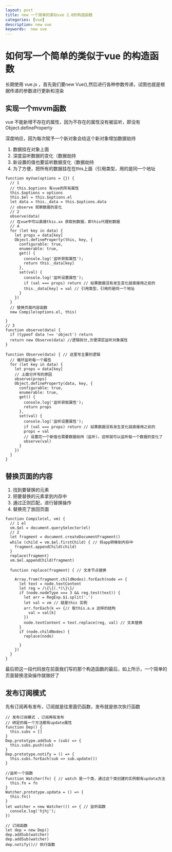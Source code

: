 ```yaml
---
layout: post
title: new 一个简单的类似vue 2.0的构造函数
categories: [vue]
description: new vue
keywords:  new vue
---
```


# 如何写一个简单的类似于vue 的构造函数
长期使用 vue.js ，首先我们要new Vue(),然后进行各种参数传递，试图也就是根据传递的参数进行更新和渲染

## 实现一个mvvm函数
vue 不能新增不存在的属性，因为不存在的属性没有被监听，即没有Object.defineProperty

深度响应，因为每次赋予一个新对象会给这个新对象增加数据劫持

1. 数据挂在对象上面
2. 深度监听数据的变化（数据劫持
3. 新设置的值也要监听数据变化（数据劫持
4. 为了方便，把所有的数据挂在在this上面（引用类型，用的是同一个地址

```
function myVue(options = {}) {
  // 1
  // this.$options 有vue的所有属性
  this.$options = options
  this.$el = this.$options.el
  let data = this._data = this.$options.data
  // observe 观察数据的变化
  // 2
  observe(data)
  // 在vue中可以直接this.xx 获取到数据，即this代理到数据
  // 4
  for (let key in data) {
    let props = data[key]
    Object.defineProperty(this, key, {
      configurable: true,
      enumerable: true,
      get() {
        console.log('监听获取属性');
        return this._data[key]
      },
      set(val) {
        console.log('监听设置属性');
        if (val === props) return // 如果数据没有发生变化就直接用之前的
        this._data[key] = val // 引用类型，引用的是同一个地址
      }
    })
  }
  // 替换页面内容函数
  new Compile(options.el, this)

}
// 3
function observe(data) {
  if (typeof data !== 'object') return
  return new Observe(data) //逻辑拆分,方便深层监听对象属性
}

function Observe(data) { // 这里写主要的逻辑
  // 循环监听每一个属性
  for (let key in data) {
    let props = data[key]
    // 上面分开写的原因
    observe(props)
    Object.defineProperty(data, key, {
      configurable: true,
      enumerable: true,
      get() {
        console.log('监听获取属性');
        return props
      },
      set(val) {
        console.log('监听设置属性');
        if (val === props) return // 如果数据没有发生变化就直接用之前的
        props = val
        // 设置完一个新值也需要数据劫持（监听)，这样就可以监听每一个数据的变化了
        observe(val)
      }
    })
  }
}
```

## 替换页面的内容
1. 找到要替换的元素
2. 把要替换的元素拿到内存中
4. 通过正则匹配，进行替换操作
3. 替换完了放回页面

```
function Compile(el, vm) {
  // 1 el
  vm.$el = document.querySelector(el)
  // 2
  let fragment = document.createDocumentFragment()
  while (child = vm.$el.firstChild) { // 将app转移到内存中
    fragment.appendChild(child)
  }
  replace(fragment)
  vm.$el.appendChild(fragment)

  function replace(fragment) { // 文本节点替换

    Array.from(fragment.childNodes).forEach(node => {
      let text = node.textContent
      let reg = /\{\{(.*)\}\}/
      if (node.nodeType === 3 && reg.test(text)) {
        let arr = RegExp.$1.split('.')
        let val = vm // 就是this 实例
        arr.forEach(k => {// 取this.a.a 这样的结构
          val = val[k]
        })
        node.textContent = text.replace(reg, val) // 文本替换
      }
      if (node.childNodes) {
        replace(node)

      }
    })
  }
}
```

最后把这一段代码放在前面我们写的那个构造函数的最后，如上所示，一个简单的页面替换渲染操作就做好了

## 发布订阅模式
先有订阅再有发布，订阅就是往里面仍函数，发布就是依次执行函数

```
// 发布订阅模式 ，订阅再有发布
// 绑定的每一个方法都有update属性
function Dep() {
  this.subs = []
}
Dep.prototype.addSub = (sub) => {
  this.subs.push(sub)
}
Dep.prototype.notify = () => {
  this.subs.forEach(sub => sub.update())
}

//监听一个函数
function Watcher(fn) { // watch 是一个类，通过这个类创建的实例都有updata方法
  this.fn = fn
}
Watcher.prototype.updata = () => {
  this.fn()
}
let watcher = new Watcher(() => { // 监听函数 
  console.log('hjhj');
})

// 订阅函数
let dep = new Dep()
dep.addSub(watcher)
dep.addSub(watcher)
dep.notify()// 执行函数
```